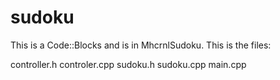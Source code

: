 sudoku
======

This is a Code::Blocks and is in MhcrnlSudoku. This is the files:

controller.h    controler.cpp
sudoku.h        sudoku.cpp
main.cpp